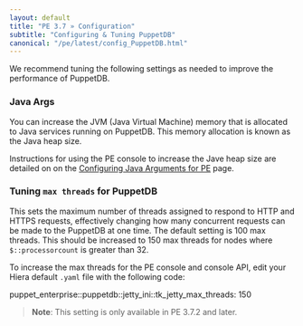 ```yaml
---
layout: default
title: "PE 3.7 » Configuration"
subtitle: "Configuring & Tuning PuppetDB"
canonical: "/pe/latest/config_PuppetDB.html"
---
```


We recommend tuning the following settings as needed to improve the performance of PuppetDB.

### Java Args

You can increase the JVM (Java Virtual Machine) memory that is allocated to Java services running on PuppetDB. This memory allocation is known as the Java heap size.

Instructions for using the PE console to increase the Jave heap size are detailed on on the [Configuring Java Arguments for PE](/config_java_args.html#pe-console-service) page.

### Tuning `max threads` for PuppetDB
This sets the maximum number of threads assigned to respond to HTTP and HTTPS requests, effectively changing how many concurrent requests can be made to the PuppetDB at one time. The default setting is 100 max threads. This should be increased to 150 max threads for nodes where `$::processorcount` is greater than 32.

To increase the max threads for the PE console and console API, edit your Hiera default `.yaml` file with the following code:

puppet_enterprise::puppetdb::jetty_ini::tk_jetty_max_threads: 150

> **Note**: This setting is only available in PE 3.7.2 and later.
